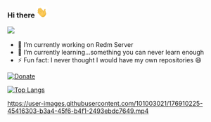 ### Hi there <img src="https://raw.githubusercontent.com/Hackebein/Hackebein/master/assets/wave.gif" style="max-width: 100%;" width="25" height="25">

![](https://komarev.com/ghpvc/?username=DerHobbs)

- 🔭 I’m currently working on Redm Server
- 🌱 I’m currently learning...something you can never learn enough
- ⚡ Fun fact: I never thought I would have my own repositories 😄

[![Donate](https://img.shields.io/badge/Donate-PayPal-green.svg)](https://streamelements.com/derhobbs/tip)

[![Top Langs](https://github-readme-stats.vercel.app/api/top-langs/?username=DerHobbs)](https://github.com/anuraghazra/github-readme-stats)

https://user-images.githubusercontent.com/101003021/176910225-45416303-b3a4-45f6-b4f1-2493ebdc7649.mp4

<!--
**DerHobbs/DerHobbs** is a ✨ _special_ ✨ repository because its `README.md` (this file) appears on your GitHub profile.

Here are some ideas to get you started:

- 🔭 I’m currently working on ...
- 🌱 I’m currently learning ...
- 👯 I’m looking to collaborate on ...
- 🤔 I’m looking for help with ...
- 💬 Ask me about ...
- 📫 How to reach me: ...
- 😄 Pronouns: ...
- ⚡ Fun fact: ...
-->
